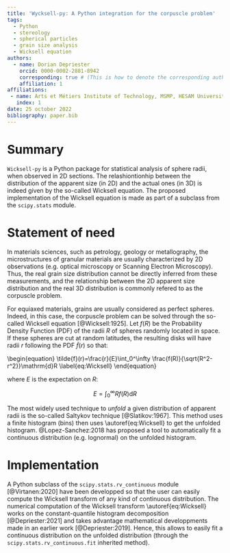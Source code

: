 ```yaml
---
title: 'Wycksell-py: A Python integration for the corpuscle problem'
tags:
  - Python
  - stereology
  - spherical particles
  - grain size analysis
  - Wicksell equation
authors:
  - name: Dorian Depriester
    orcid: 0000-0002-2881-8942
    corresponding: true # (This is how to denote the corresponding author)    
    affiliation: 1
affiliations:
 - name: Arts et Métiers Institute of Technology, MSMP, HESAM Université, F-13617 Aix-en-Provence, France
   index: 1
date: 25 october 2022
bibliography: paper.bib
--- 
```


# Summary
`Wicksell-py` is a Python package for statistical analysis of sphere radii, when observed in 2D sections. The relashiontionhip between the distribution of the apparent
size (in 2D) and the actual ones (in 3D) is indeed given by the so-called Wicksell equation. The proposed implementation of the Wicksell equation is made as part of a 
subclass from the `scipy.stats` module.

# Statement of need
In materials sciences, such as petrology, geology or metallography, the microstructures of granular materials are usually characterized by 2D observations (e.g. optical
microscopy or Scanning Electron Microscopy). Thus, the real grain size distribution cannot be directly inferred from these measurements, and the relationship between the
2D apparent size distribution and the real 3D distribution is commonly refered to as the corpuscle problem. 

For equiaxed materials, grains are usually considered as perfect spheres. Indeed, in this case, the corpuscle problem can be solved through the so-called Wicksell
equation [@Wicksell:1925]. Let $f(R)$ be the Probability Density Function (PDF) of the radii $R$ of spheres randomly located in space. If these spheres are cut at random latitudes, 
the resulting disks will have radii $r$ following the PDF $\tilde{f}(r)$ so that:

\begin{equation}
\tilde{f}(r)=\frac{r}{E}\int_0^\infty \frac{f(R)}{\sqrt{R^2-r^2}}\mathrm{d}R
\label{eq:Wicksell}
\end{equation}

where $E$ is the expectation on $R$:

$$E=\int_0^\infty Rf(R)\mathrm{d}R$$

The most widely used technique to *unfold* a given distribution of apparent radii is the so-called Saltykov technique [@Slatikov:1967]. This method uses a finite histogram (bins) then uses \autoref{eq:Wicksell} to get the unfolded histogram. @Lopez-Sanchez:2018 has proposed a tool to automatically fit a continuous distribution (e.g. lognormal) on the unfolded histogram.

# Implementation
A Python subclass of the `scipy.stats.rv_continuous` module [@Virtanen:2020] have been developped so that the user can easily compute the Wicksell transform of any kind of continuous distribution. The numerical computation of the Wicksell transform \autoref{eq:Wicksell} works on the constant-quantile histogram decomposition [@Depriester:2021] and takes advantage mathematical developpments made in an earlier work [@Depriester:2019]. Hence, this allows to easily fit a continuous distribution on the unfolded distribution (through the `scipy.stats.rv_continuous.fit` inherited method).


